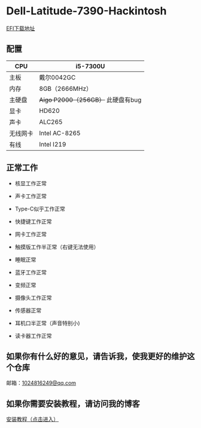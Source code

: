 # Dell-Latitude-7390-Hackintosh

<a href="https://github.com/qiqco/Dell-Latitude-7390-Hackintosh/releases">EFI下载地址<a/>
## 配置
CPU | i5-7300U
------------ | -------------
主板 | 戴尔0042GC
内存 | 8GB（2666MHz）
主硬盘 | ~~Aigo P2000（256GB）~~ 此硬盘有bug
显卡 | HD620
声卡 | ALC265
无线网卡 | Intel AC-8265
有线 | Intel I219
 ## 正常工作
* 核显工作正常

* 声卡工作正常

* Type-C似乎工作正常

* 快捷键工作正常

* 网卡工作正常

* 触摸版工作半正常（右键无法使用）

* 睡眠正常

* 蓝牙工作正常

* 变频正常

* 摄像头工作正常

* 传感器正常

* 耳机口半正常（声音特别小)

* 读卡器工作正常

## 如果你有什么好的意见，请告诉我，使我更好的维护这个仓库
邮箱：1024816249@qq.com

## 如果你需要安装教程，请访问我的博客

<a href="https://www.asly.top/"> 安装教程（点击进入） <a/>
